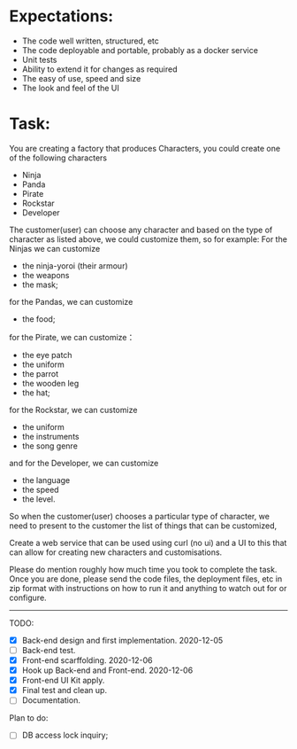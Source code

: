 # Expectations:
* The code well written, structured, etc
* The code deployable and portable, probably as a docker service
* Unit tests
* Ability to extend it for changes as required
* The easy of use, speed and size
* The look and feel of the UI

# Task:
You are creating a factory that produces Characters, you could create one of the following characters
* Ninja 
* Panda 
* Pirate 
* Rockstar 
* Developer 

The customer(user) can choose any character and based on the type of character as listed above, 
we could customize them, so for example: 
For the Ninjas we can customize 
- the ninja-yoroi (their armour) 
- the weapons 
- the mask; 

for the Pandas, we can customize 
- the food;

for the Pirate, we can customize：
 - the eye patch
 - the uniform 
 - the parrot 
 - the wooden leg 
 - the hat;
 
 for the Rockstar, we can customize 
 - the uniform 
 - the instruments 
 - the song genre 
 
 and for the Developer, we can customize 
 - the language 
 - the speed 
 - the level. 
 
So when the customer(user) chooses a particular type of character, we need to present to the 
customer the list of things that can be customized,

Create a web service that can be used using curl (no ui) and a UI to this that can allow for 
creating new characters and customisations. 

Please do mention roughly how much time you took to complete the task. Once you are done, 
please send the code files, the deployment files, etc in zip format with instructions on how 
to run it and anything to watch out for or configure.

------------------------------------------------------------------------------------------------
TODO:
- [x] Back-end design and first implementation. 2020-12-05
- [ ] Back-end test.
- [x] Front-end scarffolding. 2020-12-06
- [x] Hook up Back-end and Front-end. 2020-12-06
- [x] Front-end UI Kit apply.
- [x] Final test and clean up.
- [ ] Documentation.

Plan to do:
- [ ] DB access lock inquiry;



